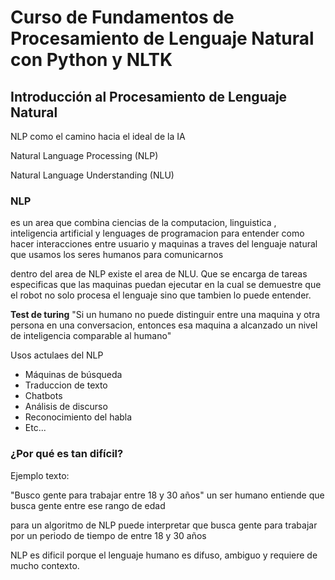 # Curso de Fundamentos de Procesamiento de Lenguaje Natural con Python y NLTK

## Introducción al Procesamiento de Lenguaje Natural

NLP como el camino hacia el ideal de la IA

Natural Language Processing (NLP)

Natural Language Understanding (NLU)

### NLP

es un area que combina ciencias de la computacion, linguistica , inteligencia artificial y lenguages de programacion
para entender como hacer interacciones entre usuario y maquinas a traves del lenguaje natural que usamos los seres humanos para comunicarnos

dentro del area de NLP existe el area de NLU. Que se encarga de tareas especificas que las maquinas puedan ejecutar en la cual se demuestre que el robot no solo procesa el lenguaje sino que tambien lo puede entender.

**Test de turing** "Si un humano no puede distinguir entre una maquina y otra persona en una conversacion, entonces esa maquina a alcanzado un nivel de inteligencia comparable al humano"

Usos actulaes del NLP

- Máquinas de búsqueda
- Traduccion de texto
- Chatbots
- Análisis de discurso
- Reconocimiento del habla
- Etc...

### ¿Por qué es tan difícil?

Ejemplo texto:

"Busco gente para trabajar entre 18 y 30 años"
un ser humano entiende que busca gente entre ese rango de edad

para un algoritmo de NLP puede interpretar que busca gente para trabajar por un periodo de tiempo de entre 18 y 30 años

NLP es dificil porque
el lenguaje humano es difuso, ambiguo y requiere de mucho contexto.

